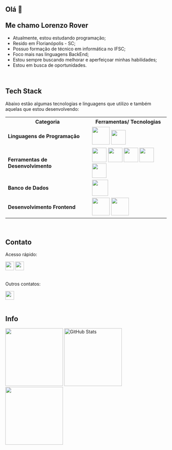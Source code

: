 ## Olá 👋 <br><br> Me chamo Lorenzo Rover

- Atualmente, estou estudando programação;
- Resido em Florianópolis - SC;
- Possuo formação de técnico em informática no IFSC;
- Foco mais nas linguagens BackEnd;
- Estou sempre buscando melhorar e aperfeiçoar minhas habilidades;
- Estou em busca de oportunidades.

<br>

## Tech Stack

Abaixo estão algumas tecnologias e linguagens que utilizo e também aquelas que estou desenvolvendo:

<div>
  <table>
    <tr>
      <th><strong>Categoria</strong></th>
      <th><strong>Ferramentas/ Tecnologias</strong></th>
    </tr>
    <tr>
      <td><strong>Linguagens de Programação</strong></td>
      <td>
        <img height="55em" src="https://cdn.jsdelivr.net/gh/devicons/devicon@latest/icons/java/java-original-wordmark.svg" />
        <img height="45em" src="https://cdn.jsdelivr.net/gh/devicons/devicon@latest/icons/javascript/javascript-original.svg" />
      </td>
    </tr>
    <tr>
      <td><strong>Ferramentas de Desenvolvimento</strong></td>
      <td>
        <img height="45em" src="https://cdn.jsdelivr.net/gh/devicons/devicon@latest/icons/vscode/vscode-original.svg" />
        <img height="45em" src="https://cdn.jsdelivr.net/gh/devicons/devicon@latest/icons/eclipse/eclipse-original.svg" />
        <img height="45em" src="https://cdn.jsdelivr.net/gh/devicons/devicon@latest/icons/git/git-original.svg" />
        <img height="45em" src="https://cdn.jsdelivr.net/gh/devicons/devicon@latest/icons/github/github-original.svg" />
        <img height="45em" src="https://cdn.jsdelivr.net/gh/devicons/devicon@latest/icons/mysql/mysql-original.svg" />
      </td>
    </tr>
    <tr>
      <td><strong>Banco de Dados</strong></td>
      <td>
        <img height="50em" src="https://cdn.jsdelivr.net/gh/devicons/devicon@latest/icons/azuresqldatabase/azuresqldatabase-original.svg" />
      </td>
    </tr>
    <tr>
      <td><strong>Desenvolvimento Frontend</strong></td>
      <td>
        <img height="55em" src="https://cdn.jsdelivr.net/gh/devicons/devicon@latest/icons/html5/html5-original-wordmark.svg" />
        <img height="55em" src="https://cdn.jsdelivr.net/gh/devicons/devicon@latest/icons/css3/css3-original-wordmark.svg" />
      </td>
    </tr>
  </table>
</div>

<br>

## Contato

<div>
<p>Acesso rápido:</p>
<a href = "https://www.linkedin.com/in/lorenzo-rover" target="_blank"><img height="27em" loading="lazy" src="https://img.shields.io/badge/linkedin-%230A66C2?style=for-the-badge&logo=linkedin&logoColor=white" target="_blank"></a>
<a href = "mailto:lorenzo.rover66@gmail.com"><img height="27em" loading="lazy" src="https://img.shields.io/badge/gmail-%23EA4335?style=for-the-badge&logo=gmail&logoColor=white" target="_blank"></a>
<br><br>

<p>Outros contatos:</p>
<img height="27em" loading="lazy" src="https://img.shields.io/badge/user%3A%20Rakard-grey?style=flat-square&logo=discord&logoColor=white&label=Discord&labelColor=%235865F2">

</div>

<br>

## Info

<div>
  <img height="180em" src="https://github-readme-stats.vercel.app/api/top-langs/?username=lorenzorover&layout=compact&langs_count=7&theme=blue-green"/>
  <img height="180em" src="https://github-readme-stats.vercel.app/api?username=lorenzorover&show_icons=true&theme=blue-green" alt="GitHub Stats">
  <img height="180em" src="https://github-readme-streak-stats.herokuapp.com/?user=lorenzorover&theme=blue-green"/>
</div>
